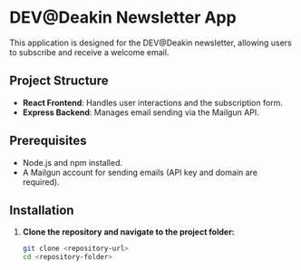 # DEV@Deakin Newsletter App

This application is designed for the DEV@Deakin newsletter, allowing users to subscribe and receive a welcome email.

## Project Structure

- **React Frontend**: Handles user interactions and the subscription form.
- **Express Backend**: Manages email sending via the Mailgun API.

## Prerequisites

- Node.js and npm installed.
- A Mailgun account for sending emails (API key and domain are required).

## Installation

1. **Clone the repository and navigate to the project folder:**

   ```bash
   git clone <repository-url>
   cd <repository-folder>
